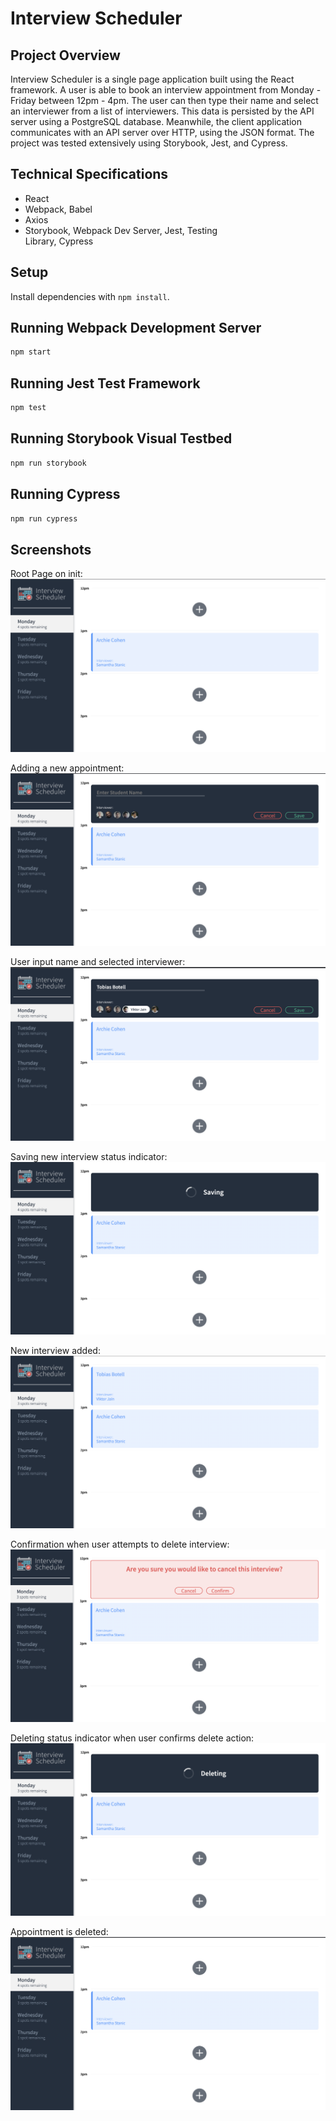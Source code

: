 # Interview Scheduler

## Project Overview

Interview Scheduler is a single page application built using the React framework. A user is able to book an interview appointment from Monday - Friday between 12pm - 4pm. The user can then type their name and select an interviewer from a list of interviewers. This data is persisted by the API server using a PostgreSQL database. Meanwhile, the client application communicates with an API server over HTTP, using the JSON format. The project was tested extensively using Storybook, Jest, and Cypress.

## Technical Specifications
  - React
  - Webpack, Babel
  - Axios
  - Storybook, Webpack Dev Server, Jest, Testing    
    Library, Cypress

## Setup

Install dependencies with `npm install`.

## Running Webpack Development Server

```sh
npm start
```

## Running Jest Test Framework

```sh
npm test
```

## Running Storybook Visual Testbed

```sh
npm run storybook
```
## Running Cypress
```sh
npm run cypress
```

## Screenshots

Root Page on init:
!["Root page upon init"](https://github.com/CrumpetsNTea/scheduler/blob/master/docs/Scheduler_init.png?raw=true)

Adding a new appointment:
!["Adding new appointment"](https://github.com/CrumpetsNTea/scheduler/blob/master/docs/Creating_appointment.png?raw=true)

User input name and selected interviewer:
!["Name input and interviewer selected"](https://github.com/CrumpetsNTea/scheduler/blob/master/docs/Name_and_Interviewer_selected.png?raw=true)

Saving new interview status indicator:
!["Saving"](https://github.com/CrumpetsNTea/scheduler/blob/master/docs/Saving_new_interview.png?raw=true)

New interview added:
!["New interview added"](https://github.com/CrumpetsNTea/scheduler/blob/master/docs/New_interview_added.png?raw=true)

Confirmation when user attempts to delete interview:
!["Confirmation upon delete"](https://github.com/CrumpetsNTea/scheduler/blob/master/docs/Confirmation_on_delete.png?raw=true)

Deleting status indicator when user confirms delete action:
!["Deleting status indicator"](https://github.com/CrumpetsNTea/scheduler/blob/master/docs/Deleting.png?raw=true)

Appointment is deleted:
!["Appointment Deleted"](https://github.com/CrumpetsNTea/scheduler/blob/master/docs/Deleted.png?raw=true)
